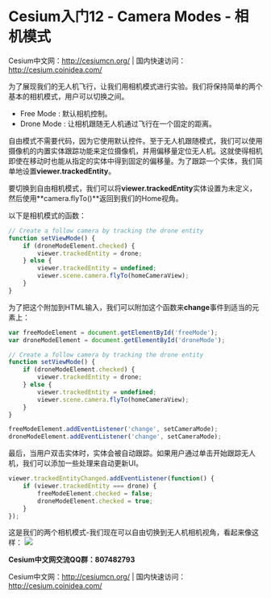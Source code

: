 # Cesium入门12 - Camera Modes - 相机模式
Cesium中文网：http://cesiumcn.org/ | 国内快速访问：http://cesium.coinidea.com/

为了展现我们的无人机飞行，让我们用相机模式进行实验。我们将保持简单的两个基本的相机模式，用户可以切换之间。
- Free Mode : 默认相机控制。
- Drone Mode : 让相机跟随无人机通过飞行在一个固定的距离。

自由模式不需要代码，因为它使用默认控件。至于无人机跟随模式，我们可以使用摄像机的内置实体跟踪功能来定位摄像机，并用偏移量定位无人机。这就使得相机即使在移动时也能从指定的实体中得到固定的偏移量。为了跟踪一个实体，我们简单地设置**viewer.trackedEntity**。

要切换到自由相机模式，我们可以将**viewer.trackedEntity**实体设置为未定义，然后使用**camera.flyTo()**返回到我们的Home视角。

以下是相机模式的函数：
```javascript
// Create a follow camera by tracking the drone entity
function setViewMode() {
    if (droneModeElement.checked) {
        viewer.trackedEntity = drone;
    } else {
        viewer.trackedEntity = undefined;
        viewer.scene.camera.flyTo(homeCameraView);
    }
}
```

为了把这个附加到HTML输入，我们可以附加这个函数来**change**事件到适当的元素上：
```javascript
var freeModeElement = document.getElementById('freeMode');
var droneModeElement = document.getElementById('droneMode');

// Create a follow camera by tracking the drone entity
function setViewMode() {
    if (droneModeElement.checked) {
        viewer.trackedEntity = drone;
    } else {
        viewer.trackedEntity = undefined;
        viewer.scene.camera.flyTo(homeCameraView);
    }
}

freeModeElement.addEventListener('change', setCameraMode);
droneModeElement.addEventListener('change', setCameraMode);
```
最后，当用户双击实体时，实体会被自动跟踪。如果用户通过单击开始跟踪无人机，我们可以添加一些处理来自动更新UI。
```javascript
viewer.trackedEntityChanged.addEventListener(function() {
    if (viewer.trackedEntity === drone) {
        freeModeElement.checked = false;
        droneModeElement.checked = true;
    }
});
```
这是我们的两个相机模式-我们现在可以自由切换到无人机相机视角，看起来像这样：
![](https://i.loli.net/2018/08/16/5b75259f35d71.jpg)

**Cesium中文网交流QQ群：807482793**

Cesium中文网：http://cesiumcn.org/ | 国内快速访问：http://cesium.coinidea.com/